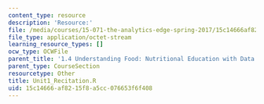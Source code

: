 ```yaml
---
content_type: resource
description: 'Resource:'
file: /media/courses/15-071-the-analytics-edge-spring-2017/15c14666af8215f8a5cc076653f6f408_Unit1_Recitation.R
file_type: application/octet-stream
learning_resource_types: []
ocw_type: OCWFile
parent_title: '1.4 Understanding Food: Nutritional Education with Data  (Recitation)'
parent_type: CourseSection
resourcetype: Other
title: Unit1_Recitation.R
uid: 15c14666-af82-15f8-a5cc-076653f6f408
---
```

